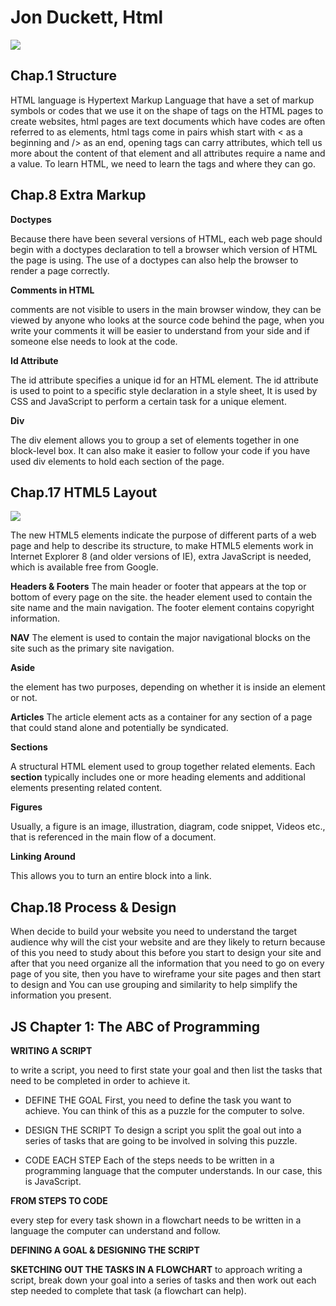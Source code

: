 # Jon Duckett, Html
<img src="https://csveda.com/wp-content/uploads/2020/02/HTML_Structure.png ">

## **Chap.1 Structure**

HTML language is Hypertext Markup Language that have a set of markup symbols or 
codes that we use it on the shape of tags on the HTML pages to create websites,
html pages are text documents which have codes are often referred to as elements,
html tags come in pairs whish start with < as a beginning and /> as an end,
opening tags can carry attributes, which tell us more about the content of that element and all 
attributes require a name and a value.
To learn HTML, we need to learn the tags and where they can go.


## **Chap.8 Extra Markup**

**Doctypes**

Because there have been several versions of HTML, each web page should begin with a doctypes declaration to tell a browser which version of HTML the page is using. The use of a doctypes can also help the browser to render a page correctly.


**Comments in HTML**

comments are not visible to users in the main browser window, they can be viewed by anyone who looks at the source code behind the page, when you write your comments it will be easier to understand from your side and if someone else needs to look at the code.

**Id Attribute**

The id attribute specifies a unique id for an HTML element. The id attribute is used to point to a specific style declaration in a style sheet, It is used by CSS and JavaScript to perform a certain task for a unique element.

**Div**

The div element allows you to group a set of elements together in one block-level box. It can also make it easier to follow your code if you have used div elements to hold each section of the page.


## **Chap.17 HTML5 Layout**

<img src="https://3.bp.blogspot.com/-DaJcbXSYGHg/XBk2Sh0FEtI/AAAAAAAAAWA/7cQ1sw7rvSwXNX7Y-OWiDo7fEoGbnlrGgCLcBGAs/s1600/images%2B%252830%2529.jpeg ">

The new HTML5 elements indicate the purpose of different parts of a web page and help to describe its structure, to make HTML5 elements work in Internet Explorer 8 (and older versions of IE), extra JavaScript is needed, which is available free from Google.

**Headers & Footers**
The main header or footer that appears at the top or bottom of every page on the site.
the header element used to contain the site name and the main navigation. The footer element contains copyright information.

**NAV**
The element is used to contain the major navigational blocks on the site such as the primary site navigation. 

**Aside** 

the element has two purposes, depending on whether it is inside an element or not.

**Articles**
The article element acts as a container for any section of a page that could stand alone and potentially be syndicated.

**Sections**

A structural HTML element used to group together related elements. Each **section** typically includes one or more heading elements and additional elements presenting related content.

**Figures**

Usually, a figure is an image, illustration, diagram, code snippet, Videos etc., that is referenced in the main flow of a document. 

**Linking Around**

This allows you to turn an entire block into a link.




## **Chap.18 Process & Design**

When decide to build your website you need to understand the target audience why will the cist your website and are they likely to return because of this you need to study about this before you start to design your site and after that you need organize all the information that you need to go on every page of you site, then you have to wireframe your site pages and then start to design and You can use grouping and similarity to help simplify the information you present.


## **JS Chapter 1: The ABC of Programming**


**WRITING A SCRIPT**

to write a script, you need to first state your goal and then list the tasks that need to be completed in order to achieve it.

  * DEFINE THE GOAL First, you need to define the task you want to achieve. You can think of this as a puzzle for the computer to solve.
   * DESIGN THE SCRIPT To design a script you split the goal out into a series of tasks that are going to be involved in solving this puzzle.

  * CODE EACH STEP Each of the steps needs to be written in a programming language that the computer understands. In our case, this is JavaScript.

**FROM STEPS TO CODE**

every step for every task shown in a flowchart needs to be written in a language the computer can understand and follow.

**DEFINING A GOAL & DESIGNING THE SCRIPT**

**SKETCHING OUT THE TASKS IN A FLOWCHART**
to approach writing a script, break down your goal into a series of tasks and then work out each step needed to complete that task (a flowchart can help).